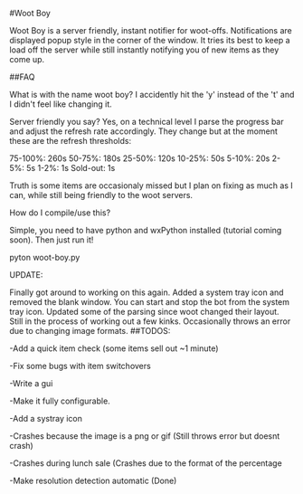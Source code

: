 #Woot Boy

Woot Boy is a server friendly, instant notifier for woot-offs. Notifications are displayed popup style in the corner of the window. It tries its best to keep a load off the server while still instantly notifying you of new items as they come up.

##FAQ

What is with the name woot boy?
I accidently hit the 'y' instead of the 't' and I didn't feel like changing it.

Server friendly you say?
Yes, on a technical level I parse the progress bar and adjust the refresh rate accordingly. They change but at the moment these are the refresh thresholds:

75-100%: 260s
50-75%: 180s
25-50%: 120s
10-25%: 50s
5-10%: 20s
2-5%: 5s
1-2%: 1s
Sold-out: 1s

Truth is some items are occasionaly missed but I plan on fixing as much as I can, while still being friendly to the woot servers.

How do I compile/use this?

Simple, you need to have python and wxPython installed (tutorial coming soon).
Then just run it!

pyton woot-boy.py

UPDATE:

Finally got around to working on this again. Added a system tray icon and removed the blank window. You can start and stop the bot from the system tray icon.
Updated some of the parsing since woot changed their layout. Still in the process of working out a few kinks. Occasionally throws an error due to changing image formats.
##TODOS:

-Add a quick item check (some items sell out ~1 minute)

-Fix some bugs with item switchovers

-Write a gui

-Make it fully configurable.

-Add a systray icon

-Crashes because the image is a png or gif (Still throws error but doesnt crash)

-Crashes during lunch sale (Crashes due to the format of the percentage

-Make resolution detection automatic (Done)


